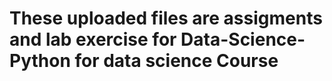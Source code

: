 # These uploaded files are assigments and lab exercise for Data-Science-Python for data science Course
